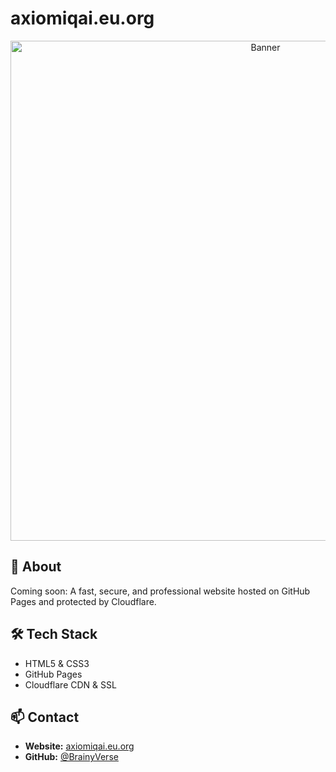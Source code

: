 # axiomiqai.eu.org

<p align="center">
  <img src="banner.png" alt="Banner" width="800">
</p>

## 🚀 About
Coming soon: A fast, secure, and professional website hosted on GitHub Pages and protected by Cloudflare.

## 🛠 Tech Stack
- HTML5 & CSS3
- GitHub Pages
- Cloudflare CDN & SSL

## 📫 Contact
- **Website:** [axiomiqai.eu.org](https://axiomiqai.eu.org)
- **GitHub:** [@BrainyVerse](https://github.com/BrainyVerse)

